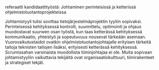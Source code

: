 referaatti kandidaattityöstä: Johtaminen perinteisissä ja ketterissä ohjelmistotuotantoprojekteissa

Johtamistyyli tulisi sovittaa tietojärjestelmäprojektin tyyliin sopivaksi. Perinteisessä kehityksessä kontrolli, suunnittelu, optimointi ja ohjaus muodostavat suurwen osan työstä, kun taas ketterässä kehityksessä kommunikaatio, yhteistyö ja sopeutuvuus nousevat tärkeään asemaan.
Vuorovaikutustaidot ovatkin ohjelmistotuotantojohtajalle erityisen tärkeitä taitoja teknisten taitojen lisäksi, erityisesti ketterässä kehityksessä. Scrumissahan varsinaista muodollista tiiminjohtajaa ei ole. Muita sopivaan johtamistyyliin vaikuttavia tekijäitä ovat organisaatiokulttuuri, tiimirakenteet ja strategiset tekjät.